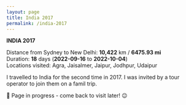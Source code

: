 ```yaml
---
layout: page
title: India 2017
permalink: /india-2017
---
```


<b>INDIA 2017</b>

Distance from Sydney to New Delhi: <b>10,422</b> km / <b>6475.93 mi</b><br />
Duration: <b>18</b> days (<b>2022-09-16</b> to <b>2022-10-04</b>)<br />
Locations visited: Agra, Jaisalmer, Jaipur, Jodhpur, Udaipur 

I travelled to India for the second time in 2017. I was invited by a tour operator to join them on a famil trip. 

🚧 Page in progress - come back to visit later! 😉

<style>
  .wrapper {
    max-width: 58em;
  }
</style>